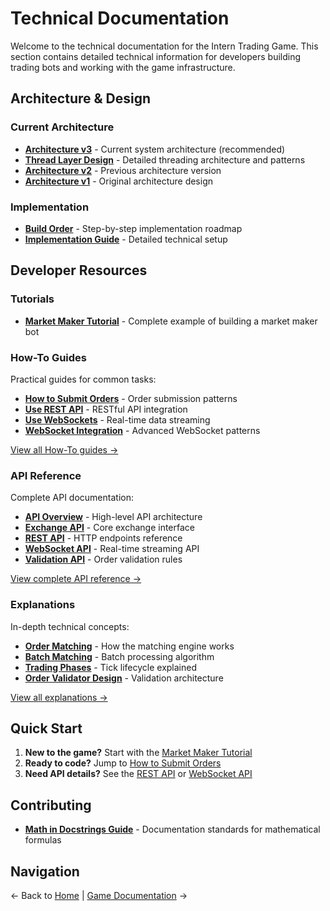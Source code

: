 # Technical Documentation

Welcome to the technical documentation for the Intern Trading Game. This section contains detailed technical information for developers building trading bots and working with the game infrastructure.

## Architecture & Design

### Current Architecture

- **[Architecture v3](architecture-v3.md)** - Current system architecture (recommended)
- **[Thread Layer Design](explanation/thread-layer-design.md)** - Detailed threading architecture and patterns
- **[Architecture v2](architecture-v2.md)** - Previous architecture version
- **[Architecture v1](architecture.md)** - Original architecture design

### Implementation

- **[Build Order](build-order.md)** - Step-by-step implementation roadmap
- **[Implementation Guide](implementation-guide.md)** - Detailed technical setup

## Developer Resources

### Tutorials

- **[Market Maker Tutorial](tutorials/market-maker-tutorial.md)** - Complete example of building a market maker bot

### How-To Guides

Practical guides for common tasks:

- **[How to Submit Orders](how-to/how-to-submit-orders.md)** - Order submission patterns
- **[Use REST API](how-to/use-rest-api.md)** - RESTful API integration
- **[Use WebSockets](how-to/use-websockets.md)** - Real-time data streaming
- **[WebSocket Integration](how-to/websocket-integration.md)** - Advanced WebSocket patterns

[View all How-To guides →](how-to/index.md)

### API Reference

Complete API documentation:

- **[API Overview](reference/api-overview.md)** - High-level API architecture
- **[Exchange API](reference/exchange-api.md)** - Core exchange interface
- **[REST API](reference/rest-api.md)** - HTTP endpoints reference
- **[WebSocket API](reference/websocket-api.md)** - Real-time streaming API
- **[Validation API](reference/validation-api.md)** - Order validation rules

[View complete API reference →](reference/index.md)

### Explanations

In-depth technical concepts:

- **[Order Matching](explanation/order-matching.md)** - How the matching engine works
- **[Batch Matching](explanation/batch-matching.md)** - Batch processing algorithm
- **[Trading Phases](explanation/trading-phases.md)** - Tick lifecycle explained
- **[Order Validator Design](explanation/order-validator-design.md)** - Validation architecture

[View all explanations →](explanation/index.md)

## Quick Start

1. **New to the game?** Start with the [Market Maker Tutorial](tutorials/market-maker-tutorial.md)
2. **Ready to code?** Jump to [How to Submit Orders](how-to/how-to-submit-orders.md)
3. **Need API details?** See the [REST API](reference/rest-api.md) or [WebSocket API](reference/websocket-api.md)

## Contributing

- **[Math in Docstrings Guide](contributing/docstring-math-guide.md)** - Documentation standards for mathematical formulas

## Navigation

← Back to [Home](../index.md) | [Game Documentation](../game/overview.md) →

